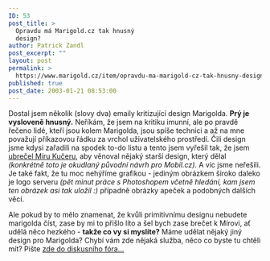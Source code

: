 ```yaml
---
ID: 53
post_title: >
  Opravdu má Marigold.cz tak hnusný
  design?
author: Patrick Zandl
post_excerpt: ""
layout: post
permalink: >
  https://www.marigold.cz/item/opravdu-ma-marigold-cz-tak-hnusny-design
published: true
post_date: 2003-01-21 08:53:00
---
```

<P>Dostal jsem několik (slovy dva) emaily kritizující design Marigolda. <STRONG>Prý je vysloveně hnusný.</STRONG> Neříkám, že jsem na kritiku imunní, ale po pravdě řečeno lidé, kteří jsou kolem Marigolda, jsou spíše technici a až na mne považují příkazovou řádku za vrchol uživatelského prostředí. Čili design jsme kdysi zařadili na spodek to-do listu a tento jsem vyřešil tak, že jsem <A href="http://niky.continue.cz/02/index.shtml" target=_blank>ubrečel Míru Kučeru</A>, aby věnoval nějaký starší design, který dělal<EM> (konkrétně toto je okudlaný původní návrh pro Mobil.cz).</EM> A víc jsme neřešili. Je také fakt, že tu moc nehýříme grafikou - jediným obrázkem široko daleko je logo serveru <EM>(pět minut práce s Photoshopem včetně hledání, kam jsem ten obrázek asi tak uložil :)</EM>&#160;případně obrázky apeček a podobných dalších věcí. </P>
<P>Ale pokud by to mělo znamenat, že kvůli primitivnímu designu nebudete marigolda číst, zase by mi to přišlo líto a šel bych zase brečet k Mírovi, ať udělá něco hezkého - <STRONG>takže co vy si myslíte?</STRONG> Máme udělat nějaký jiný design pro Marigolda? Chybí vám zde nějaká služba, něco co byste tu chtěli mít? Pište <A href="/rozbal_diskusi.html?diskuse=11806&amp;vsechny_r=0">zde do diskusního fóra...</A></P>